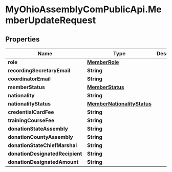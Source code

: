 # MyOhioAssemblyComPublicApi.MemberUpdateRequest

## Properties

Name | Type | Description | Notes
------------ | ------------- | ------------- | -------------
**role** | [**MemberRole**](MemberRole.md) |  | [optional] 
**recordingSecretaryEmail** | **String** |  | [optional] 
**coordinatorEmail** | **String** |  | [optional] 
**memberStatus** | [**MemberStatus**](MemberStatus.md) |  | [optional] 
**nationality** | **String** |  | [optional] 
**nationalityStatus** | [**MemberNationalityStatus**](MemberNationalityStatus.md) |  | [optional] 
**credentialCardFee** | **String** |  | [optional] 
**trainingCourseFee** | **String** |  | [optional] 
**donationStateAssembly** | **String** |  | [optional] 
**donationCountyAssembly** | **String** |  | [optional] 
**donationStateChiefMarshal** | **String** |  | [optional] 
**donationDesignatedRecipient** | **String** |  | [optional] 
**donationDesignatedAmount** | **String** |  | [optional] 


